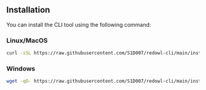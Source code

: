 ## Installation

You can install the CLI tool using the following command:

### Linux/MacOS
```sh
curl -sSL https://raw.githubusercontent.com/S1D007/redowl-cli/main/install.sh | bash

```

### Windows

```sh
wget -qO- https://raw.githubusercontent.com/S1D007/redowl-cli/main/install.sh | bash
```